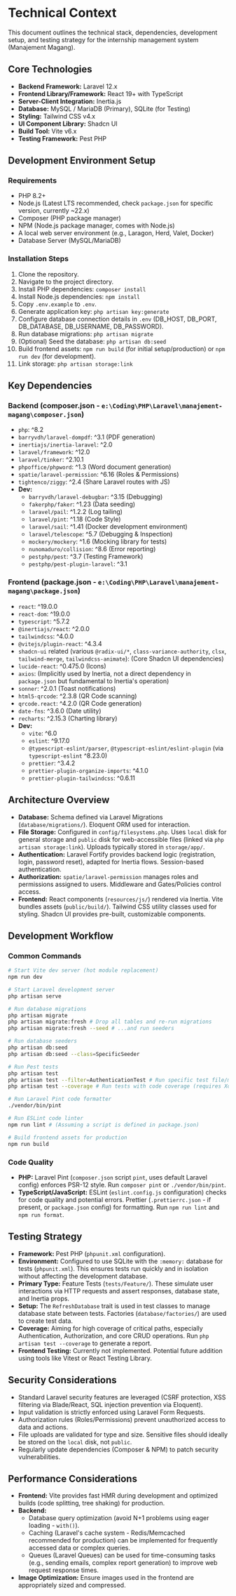 # Technical Context

This document outlines the technical stack, dependencies, development setup, and testing strategy for the internship management system (Manajement Magang).

## Core Technologies

- **Backend Framework:** Laravel 12.x
- **Frontend Library/Framework:** React 19+ with TypeScript
- **Server-Client Integration:** Inertia.js
- **Database:** MySQL / MariaDB (Primary), SQLite (for Testing)
- **Styling:** Tailwind CSS v4.x
- **UI Component Library:** Shadcn UI
- **Build Tool:** Vite v6.x
- **Testing Framework:** Pest PHP

## Development Environment Setup

### Requirements

- PHP 8.2+
- Node.js (Latest LTS recommended, check `package.json` for specific version, currently ~22.x)
- Composer (PHP package manager)
- NPM (Node.js package manager, comes with Node.js)
- A local web server environment (e.g., Laragon, Herd, Valet, Docker)
- Database Server (MySQL/MariaDB)

### Installation Steps

1.  Clone the repository.
2.  Navigate to the project directory.
3.  Install PHP dependencies: `composer install`
4.  Install Node.js dependencies: `npm install`
5.  Copy `.env.example` to `.env`.
6.  Generate application key: `php artisan key:generate`
7.  Configure database connection details in `.env` (DB_HOST, DB_PORT, DB_DATABASE, DB_USERNAME, DB_PASSWORD).
8.  Run database migrations: `php artisan migrate`
9.  (Optional) Seed the database: `php artisan db:seed`
10. Build frontend assets: `npm run build` (for initial setup/production) or `npm run dev` (for development).
11. Link storage: `php artisan storage:link`

## Key Dependencies

### Backend (composer.json - `e:\Coding\PHP\Laravel\manajement-magang\composer.json`)

- `php`: ^8.2
- `barryvdh/laravel-dompdf`: ^3.1 (PDF generation)
- `inertiajs/inertia-laravel`: ^2.0
- `laravel/framework`: ^12.0
- `laravel/tinker`: ^2.10.1
- `phpoffice/phpword`: ^1.3 (Word document generation)
- `spatie/laravel-permission`: ^6.16 (Roles & Permissions)
- `tightenco/ziggy`: ^2.4 (Share Laravel routes with JS)
- **Dev:**
    - `barryvdh/laravel-debugbar`: ^3.15 (Debugging)
    - `fakerphp/faker`: ^1.23 (Data seeding)
    - `laravel/pail`: ^1.2.2 (Log tailing)
    - `laravel/pint`: ^1.18 (Code Style)
    - `laravel/sail`: ^1.41 (Docker development environment)
    - `laravel/telescope`: ^5.7 (Debugging & Inspection)
    - `mockery/mockery`: ^1.6 (Mocking library for tests)
    - `nunomaduro/collision`: ^8.6 (Error reporting)
    - `pestphp/pest`: ^3.7 (Testing Framework)
    - `pestphp/pest-plugin-laravel`: ^3.1

### Frontend (package.json - `e:\Coding\PHP\Laravel\manajement-magang\package.json`)

- `react`: ^19.0.0
- `react-dom`: ^19.0.0
- `typescript`: ^5.7.2
- `@inertiajs/react`: ^2.0.0
- `tailwindcss`: ^4.0.0
- `@vitejs/plugin-react`: ^4.3.4
- `shadcn-ui` related (various `@radix-ui/*`, `class-variance-authority`, `clsx`, `tailwind-merge`, `tailwindcss-animate`): (Core Shadcn UI dependencies)
- `lucide-react`: ^0.475.0 (Icons)
- `axios`: (Implicitly used by Inertia, not a direct dependency in `package.json` but fundamental to Inertia's operation)
- `sonner`: ^2.0.1 (Toast notifications)
- `html5-qrcode`: ^2.3.8 (QR Code scanning)
- `qrcode.react`: ^4.2.0 (QR Code generation)
- `date-fns`: ^3.6.0 (Date utility)
- `recharts`: ^2.15.3 (Charting library)
- **Dev:**
    - `vite`: ^6.0
    - `eslint`: ^9.17.0
    - `@typescript-eslint/parser`, `@typescript-eslint/eslint-plugin` (via `typescript-eslint` ^8.23.0)
    - `prettier`: ^3.4.2
    - `prettier-plugin-organize-imports`: ^4.1.0
    - `prettier-plugin-tailwindcss`: ^0.6.11

## Architecture Overview

- **Database:** Schema defined via Laravel Migrations (`database/migrations/`). Eloquent ORM used for interaction.
- **File Storage:** Configured in `config/filesystems.php`. Uses `local` disk for general storage and `public` disk for web-accessible files (linked via `php artisan storage:link`). Uploads typically stored in `storage/app/`.
- **Authentication:** Laravel Fortify provides backend logic (registration, login, password reset), adapted for Inertia flows. Session-based authentication.
- **Authorization:** `spatie/laravel-permission` manages roles and permissions assigned to users. Middleware and Gates/Policies control access.
- **Frontend:** React components (`resources/js/`) rendered via Inertia. Vite bundles assets (`public/build/`). Tailwind CSS utility classes used for styling. Shadcn UI provides pre-built, customizable components.

## Development Workflow

### Common Commands

```bash
# Start Vite dev server (hot module replacement)
npm run dev

# Start Laravel development server
php artisan serve

# Run database migrations
php artisan migrate
php artisan migrate:fresh # Drop all tables and re-run migrations
php artisan migrate:fresh --seed # ...and run seeders

# Run database seeders
php artisan db:seed
php artisan db:seed --class=SpecificSeeder

# Run Pest tests
php artisan test
php artisan test --filter=AuthenticationTest # Run specific test file/method
php artisan test --coverage # Run tests with code coverage (requires Xdebug/PCOV)

# Run Laravel Pint code formatter
./vendor/bin/pint

# Run ESLint code linter
npm run lint # (Assuming a script is defined in package.json)

# Build frontend assets for production
npm run build
```

### Code Quality

- **PHP:** Laravel Pint (`composer.json` script `pint`, uses default Laravel config) enforces PSR-12 style. Run `composer pint` or `./vendor/bin/pint`.
- **TypeScript/JavaScript:** ESLint (`eslint.config.js` configuration) checks for code quality and potential errors. Prettier (`.prettierrc.json` - if present, or `package.json` config) for formatting. Run `npm run lint` and `npm run format`.

## Testing Strategy

- **Framework:** Pest PHP (`phpunit.xml` configuration).
- **Environment:** Configured to use SQLite with the `:memory:` database for tests (`phpunit.xml`). This ensures tests run quickly and in isolation without affecting the development database.
- **Primary Type:** Feature Tests (`tests/Feature/`). These simulate user interactions via HTTP requests and assert responses, database state, and Inertia props.
- **Setup:** The `RefreshDatabase` trait is used in test classes to manage database state between tests. Factories (`database/factories/`) are used to create test data.
- **Coverage:** Aiming for high coverage of critical paths, especially Authentication, Authorization, and core CRUD operations. Run `php artisan test --coverage` to generate a report.
- **Frontend Testing:** Currently not implemented. Potential future addition using tools like Vitest or React Testing Library.

## Security Considerations

- Standard Laravel security features are leveraged (CSRF protection, XSS filtering via Blade/React, SQL injection prevention via Eloquent).
- Input validation is strictly enforced using Laravel Form Requests.
- Authorization rules (Roles/Permissions) prevent unauthorized access to data and actions.
- File uploads are validated for type and size. Sensitive files should ideally be stored on the `local` disk, not `public`.
- Regularly update dependencies (Composer & NPM) to patch security vulnerabilities.

## Performance Considerations

- **Frontend:** Vite provides fast HMR during development and optimized builds (code splitting, tree shaking) for production.
- **Backend:**
    - Database query optimization (avoid N+1 problems using eager loading - `with()`).
    - Caching (Laravel's cache system - Redis/Memcached recommended for production) can be implemented for frequently accessed data or complex queries.
    - Queues (Laravel Queues) can be used for time-consuming tasks (e.g., sending emails, complex report generation) to improve web request response times.
- **Image Optimization:** Ensure images used in the frontend are appropriately sized and compressed.
